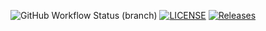 ![GitHub Workflow Status (branch)](https://img.shields.io/github/actions/workflow/status/parvat07/sem/main.yml?branch=master)
[![LICENSE](https://img.shields.io/github/license/<parvat07>/sem.svg?style=flat-square)](https://github.com/parvat07/sem/blob/master/LICENSE)
[![Releases](https://img.shields.io/github/release/<parvat07>/sem/all.svg?style=flat-square)](https://github.com/parvat07/sem/releases)